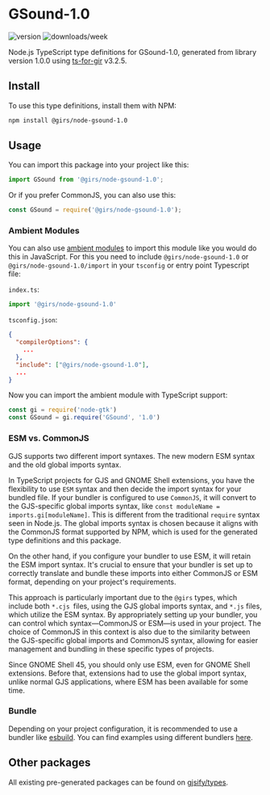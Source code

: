 
# GSound-1.0

![version](https://img.shields.io/npm/v/@girs/node-gsound-1.0)
![downloads/week](https://img.shields.io/npm/dw/@girs/node-gsound-1.0)


Node.js TypeScript type definitions for GSound-1.0, generated from library version 1.0.0 using [ts-for-gir](https://github.com/gjsify/ts-for-gir) v3.2.5.


## Install

To use this type definitions, install them with NPM:
```bash
npm install @girs/node-gsound-1.0
```

## Usage

You can import this package into your project like this:
```ts
import GSound from '@girs/node-gsound-1.0';
```

Or if you prefer CommonJS, you can also use this:
```ts
const GSound = require('@girs/node-gsound-1.0');
```

### Ambient Modules

You can also use [ambient modules](https://github.com/gjsify/ts-for-gir/tree/main/packages/cli#ambient-modules) to import this module like you would do this in JavaScript.
For this you need to include `@girs/node-gsound-1.0` or `@girs/node-gsound-1.0/import` in your `tsconfig` or entry point Typescript file:

`index.ts`:
```ts
import '@girs/node-gsound-1.0'
```

`tsconfig.json`:
```json
{
  "compilerOptions": {
    ...
  },
  "include": ["@girs/node-gsound-1.0"],
  ...
}
```

Now you can import the ambient module with TypeScript support: 

```ts
const gi = require('node-gtk')
const GSound = gi.require('GSound', '1.0')
```



### ESM vs. CommonJS

GJS supports two different import syntaxes. The new modern ESM syntax and the old global imports syntax.

In TypeScript projects for GJS and GNOME Shell extensions, you have the flexibility to use `ESM` syntax and then decide the import syntax for your bundled file. If your bundler is configured to use `CommonJS`, it will convert to the GJS-specific global imports syntax, like `const moduleName = imports.gi[moduleName]`. This is different from the traditional `require` syntax seen in Node.js. The global imports syntax is chosen because it aligns with the CommonJS format supported by NPM, which is used for the generated type definitions and this package.

On the other hand, if you configure your bundler to use ESM, it will retain the ESM import syntax. It's crucial to ensure that your bundler is set up to correctly translate and bundle these imports into either CommonJS or ESM format, depending on your project's requirements.

This approach is particularly important due to the `@girs` types, which include both `*.cjs `files, using the GJS global imports syntax, and `*.js` files, which utilize the ESM syntax. By appropriately setting up your bundler, you can control which syntax—CommonJS or ESM—is used in your project. The choice of CommonJS in this context is also due to the similarity between the GJS-specific global imports and CommonJS syntax, allowing for easier management and bundling in these specific types of projects.

Since GNOME Shell 45, you should only use ESM, even for GNOME Shell extensions. Before that, extensions had to use the global import syntax, unlike normal GJS applications, where ESM has been available for some time.

### Bundle

Depending on your project configuration, it is recommended to use a bundler like [esbuild](https://esbuild.github.io/). You can find examples using different bundlers [here](https://github.com/gjsify/ts-for-gir/tree/main/examples).

## Other packages

All existing pre-generated packages can be found on [gjsify/types](https://github.com/gjsify/types).

